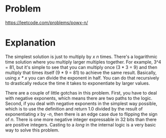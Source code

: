 # Problem

https://leetcode.com/problems/powx-n/

# Explanation

The simplest solution is just to multiply by _x_ _n_ times. There's a logarithmic time solution where you multiply larger multiples together. For example, 3^4 = 81, but it's simple to see that you can multiply once (3 * 3 = 9) and then multiply that times itself (9 * 9 = 81) to achieve the same result. Basically, using _x * x_ you can divide the exponent in half. You can do that recursively to drastically reduce the time it takes to exponentiate by larger values.

There are a couple of little gotchas in this problem. First, you have to deal with negative exponents, which means there are two paths to the logic. Second, if you deal with negative exponents in the simplest way possible, which is to use the definition and return 1.0 divided by the result of exponentiating _x_ by _-n_, then there is an edge case due to flipping the sign of _n_. There is one more negative integer expressable in 32 bits than there are positive integers. Casting to a _long_ in the internal logic is a very basic way to solve this problem.


